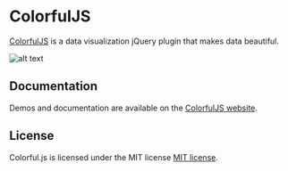 # ColorfulJS

[ColorfulJS](http://colorful.lkurtz.com) is a data visualization jQuery plugin that makes data beautiful.

![alt text](http://lkurtz.com/colorful/img/colorful-js-demo.png "ColorfulJS turns boring data into colorful works of art.")

## Documentation
Demos and documentation are available on the [ColorfulJS website](http://colorful.lkurtz.com).

## License
Colorful.js is licensed under the MIT license [MIT license](http://www.opensource.org/licenses/mit-license.php).